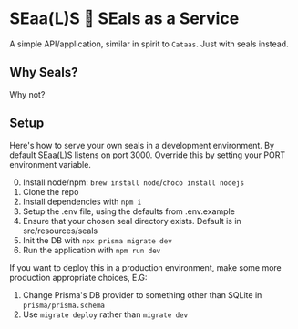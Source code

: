 # SEaa(L)S 🦭 SEals as a Service

A simple API/application, similar in spirit to `Cataas`. Just with seals instead.

## Why Seals?

Why not?

## Setup

Here's how to serve your own seals in a development environment. By default SEaa(L)S listens on port 3000. Override this
by setting your PORT environment variable.

0. Install node/npm: `brew install node`/`choco install nodejs`
1. Clone the repo
2. Install dependencies with `npm i`
3. Setup the .env file, using the defaults from .env.example
4. Ensure that your chosen seal directory exists. Default is in src/resources/seals
5. Init the DB with `npx prisma migrate dev`
6. Run the application with `npm run dev`

If you want to deploy this in a production environment, make some more production appropriate choices, E.G:

1. Change Prisma's DB provider to something other than SQLite in `prisma/prisma.schema`
2. Use `migrate deploy` rather than `migrate dev`
